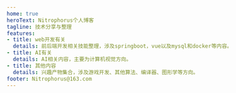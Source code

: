 ```yaml
---
home: true
heroText: Nitrophorus个人博客
tagline: 技术分享与整理
features:
- title: web开发有关
  details: 前后端开发相关技能整理，涉及springboot，vue以及mysql和docker等内容。
- title: AI有关
  details: AI相关内容，主要为计算机视觉方向。
- title: 其他内容
  details: 兴趣产物集合，涉及游戏开发、其他算法、编译器、图形学等方向。
footer: Nitrophorus@163.com
---
```

